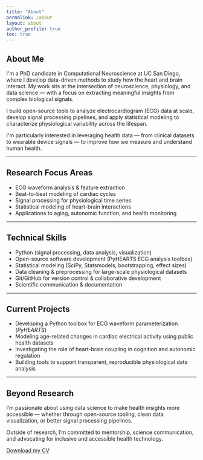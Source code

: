 ```yaml
---
title: "About"
permalink: /about
layout: about
author_profile: true
toc: true
---
```


## About Me

I'm a PhD candidate in Computational Neuroscience at UC San Diego, where I develop data-driven methods to study how the heart and brain interact. My work sits at the intersection of neuroscience, physiology, and data science — with a focus on extracting meaningful insights from complex biological signals.

I build open-source tools to analyze electrocardiogram (ECG) data at scale, develop signal processing pipelines, and apply statistical modeling to characterize physiological variability across the lifespan.

I'm particularly interested in leveraging health data — from clinical datasets to wearable device signals — to improve how we measure and understand human health.

---

## Research Focus Areas
- ECG waveform analysis & feature extraction
- Beat-to-beat modeling of cardiac cycles
- Signal processing for physiological time series
- Statistical modeling of heart-brain interactions
- Applications to aging, autonomic function, and health monitoring

---

## Technical Skills
- Python (signal processing, data analysis, visualization)
- Open-source software development (PyHEARTS ECG analysis toolbox)
- Statistical modeling (SciPy, Statsmodels, bootstrapping, effect sizes)
- Data cleaning & preprocessing for large-scale physiological datasets
- Git/GitHub for version control & collaborative development
- Scientific communication & documentation

---

## Current Projects
- Developing a Python toolbox for ECG waveform parameterization (*PyHEARTS*)  
- Modeling age-related changes in cardiac electrical activity using public health datasets  
- Investigating the role of heart-brain coupling in cognition and autonomic regulation  
- Building tools to support transparent, reproducible physiological data analysis  

---

## Beyond Research
I’m passionate about using data science to make health insights more accessible — whether through open-source tooling, clean data visualization, or better signal processing pipelines.

Outside of research, I’m committed to mentorship, science communication, and advocating for inclusive and accessible health technology.

[Download my CV](/CV/Morgan_Fitzgerald_CV.pdf)
